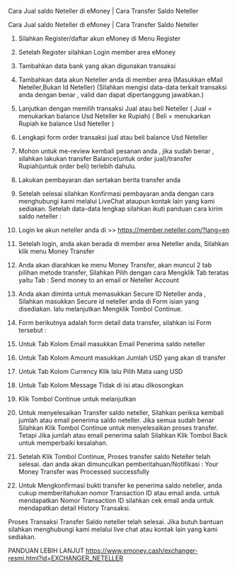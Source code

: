 Cara Jual saldo Neteller di eMoney | Cara Transfer Saldo Neteller




Cara Jual saldo Neteller di eMoney | Cara Transfer Saldo Neteller


1. Silahkan Register/daftar akun eMoney di Menu Register
2. Setelah Register silahkan Login member area eMoney
3. Tambahkan data bank yang akan digunakan transaksi
4. Tambahkan data akun Neteller anda di member area (Masukkan eMail Neteller,Bukan Id Neteller)
(Silahkan mengisi data-data terkait transaksi anda dengan benar , valid dan dapat dipertanggung jawabkan.)
5. Lanjutkan dengan memilih transaksi Jual atau beli Neteller 
( Jual = menukarkan balance Usd Neteller ke Rupiah)
( Beli = menukarkan Rupiah ke balance Usd Neteller )
1. Lengkapi form order transaksi jual atau beli balance Usd Neteller
2. Mohon untuk me-review kembali pesanan anda , jika sudah benar , silahkan lakukan transfer Balance(untuk order jual)/transfer Rupiah(untuk order beli) terlebih dahulu.
3. Lakukan pembayaran dan sertakan berita transfer anda
4. Setelah selesai silahkan Konfirmasi pembayaran anda dengan cara menghubungi kami melalui LiveChat ataupun kontak lain yang kami sediakan.
Setelah data-data lengkap silahkan ikuti panduan cara kirim saldo neteller :


1. Login ke akun neteller anda di >> https://member.neteller.com/?lang=en
2. Setelah login, anda akan berada di member area Neteller anda,
Silahkan klik menu Money Transfer






3. Anda akan diarahkan ke menu Money Transfer, akan muncul 2 tab pilihan metode transfer,
Silahkan Pilih dengan cara Mengklik Tab teratas yaitu Tab : Send money to an email or Neteller Account






4. Anda akan diminta untuk memasukkan Secure ID Neteller anda , Silahkan masukkan Secure id neteller anda di Form isian yang disediakan.
lalu melanjutkan Mengklik Tombol Continue.






5. Form berikutnya adalah form detail data transfer, silahkan isi Form tersebut :
1. Untuk Tab Kolom Email masukkan Email Penerima saldo neteller
2. Untuk Tab Kolom Amount masukkan Jumlah USD yang akan di transfer
3. Untuk Tab Kolom Currency Klik lalu Pilih Mata uang USD
4. Untuk Tab Kolom Message Tidak di isi atau dikosongkan
5. Klik Tombol Continue untuk melanjutkan






6. Untuk menyelesaikan Transfer saldo neteller, Silahkan periksa kembali jumlah atau email penerima saldo neteller.
Jika semua sudah benar Silahkan Klik Tombol Continue untuk menyelesaikan proses transfer.
Tetapi Jika jumlah atau email penerima salah Silahkan Klik Tombol Back untuk memperbaiki kesalahan.






7. Setelah Klik Tombol Continue, Proses transfer saldo Neteller telah selesai.
dan anda akan dimunculkan pemberitahuan/Notifikasi : Your Money Transfer was Processed successfully






8. Untuk Mengkonfirmasi bukti transfer ke penerima saldo neteller, anda cukup memberitahukan nomor Transaction ID atau email anda. untuk mendapatkan Nomor Transaction ID silahkan cek email anda untuk mendapatkan detail History Transaksi.






Proses Transaksi Transfer Saldo neteller telah selesai.
Jika butuh bantuan silahkan menghubungi kami melalui live chat atau kontak lain yang kami sediakan.


PANDUAN LEBIH LANJUT
https://www.emoney.cash/exchanger-resmi.html?id=EXCHANGER_NETELLER

